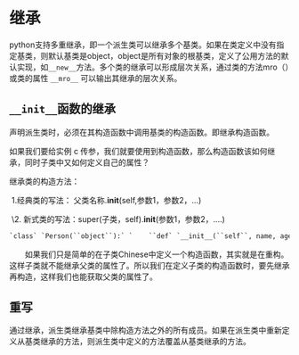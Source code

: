 # 继承

python支持多重继承，即一个派生类可以继承多个基类。如果在类定义中没有指定基类，则默认基类是object，object是所有对象的根基类，定义了公用方法的默认实现，如`__new__`方法。多个类的继承可以形成层次关系，通过类的方法mro（）或类的属性 `__mro__` 可以输出其继承的层次关系。

## `__init__`函数的继承

声明派生类时，必须在其构造函数中调用基类的构造函数。即继承构造函数。

如果我们要给实例 c 传参，我们就要使用到构造函数，那么构造函数该如何继承，同时子类中又如何定义自己的属性？

继承类的构造方法：

​        1.经典类的写法： 父类名称.__init__(self,参数1，参数2，...)

​        \2. 新式类的写法：super(子类，self).__init__(参数1，参数2，....)

```python
`class` `Person(``object``):` `    ``def` `__init__(``self``, name, age):``        ``self``.name ``=` `name``        ``self``.age ``=` `age``        ``self``.weight ``=` `'weight'` `    ``def` `talk(``self``):``        ``print``(``"person is talking...."``)`  `class` `Chinese(Person):` `    ``def` `__init__(``self``, name, age, language):  ``# 先继承，在重构``        ``Person.__init__(``self``, name, age)  ``#继承父类的构造方法，也可以写成：super(Chinese,self).__init__(name,age)``        ``self``.language ``=` `language    ``# 定义类的本身属性` `    ``def` `walk(``self``):``        ``print``(``'is walking...'``)`  `class` `American(Person):``    ``pass` `c ``=` `Chinese(``'bigberg'``, ``22``, ``'Chinese'``)`
```

　　如果我们只是简单的在子类Chinese中定义一个构造函数，其实就是在重构。这样子类就不能继承父类的属性了。所以我们在定义子类的构造函数时，要先继承再构造，这样我们也能获取父类的属性了。

## 重写

通过继承，派生类继承基类中除构造方法之外的所有成员。如果在派生类中重新定义从基类继承的方法，则派生类中定义的方法覆盖从基类继承的方法。